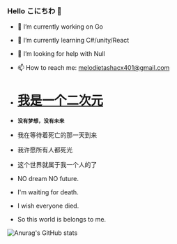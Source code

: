 ### Hello こにちわ 👋





- 🔭 I’m currently working on Go
- 🌱 I’m currently learning C#/unity/React
- 🤔 I’m looking for help with Null
- 📫 How to reach me: melodietashacx401@gmail.com


- # [ 我是一个二次元](https://zh.m.wikipedia.org/zh-hans/ACG)
- __`没有梦想，没有未来`__<br>
- 我在等待着死亡的那一天到来<br>
- 我许愿所有人都死光<br>
- 这个世界就属于我一个人的了<br>


- NO dream  NO future.<br>
- I'm waiting for death.<br>
- I wish everyone died.<br>
- So this world is belongs to me.

![Anurag's GitHub stats](https://github-readme-stats.vercel.app/api?username=Raze9&hide=contribs,issues)
#
